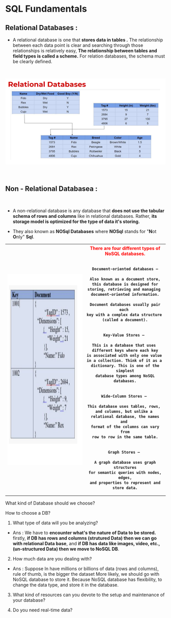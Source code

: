# SQL Fundamentals

## Relational Databases :

- A relational database is one that **stores data in tables .** The relationship between each data point is clear and searching through those relationships is relatively easy, **The relationship between tables and field types is called  a scheme.** For relation databases, the schema must be clearly defined.

<br>

![](./image_sql/relational_db.PNG)

<br>

## Non - Relational Databasea : 
<br>

- A non-relational database is any database that **does not use the tabular schema of rows and columns** like in relational databases. Rather, **its storage model is optimized for the type of data it's storing.**

- They also known as **NOSql Databases** where **NOSql** stands for "**N**ot **O**nly" **Sql**.


<table>
  <tr>
      <th><img style="height:600px; width:400px" src="./image_sql/no-sqlDB.PNG" /></th>
      <th> <span style="color:red">There are four different types of NoSQL databases. </span>
      <br><br>
    
    Document-oriented databases –
    
    Also known as a document store,
    this database is designed for
    storing, retrieving and managing 
    document-oriented information.
    
    Document databases usually pair each 
    key with a complex data structure 
    (called a document).


    Key-Value Stores – 
    
    This is a database that uses 
    different keys where each key
    is associated with only one value 
    in a collection. Think of it as a 
    dictionary. This is one of the simplest
    database types among NoSQL databases.


    Wide-Column Stores – 
    
    This database uses tables, rows, 
    and columns, but unlike a 
    relational database, the names and 
    format of the columns can vary from
    row to row in the same table.
    
    
    Graph Stores – 
    
    A graph database uses graph structures
    for semantic queries with nodes, edges,
    and properties to represent and store data.

  </th>
  </tr>
</table>

What kind of Database should we choose?

How to choose a DB?

1) What type of data will you be analyzing?

- Ans : We have to **encounter what's the nature of Data to be stored.** firstly, **if DB has rows and columns (strutured Data) then we can go with relational Data base**, and **if DB has data like images, video, etc., (un-structured Data) then we move to NoSQL DB**.

2) How much data are you dealing with?

- Ans : Suppose In have millions or billions of data (rows and columns), rule of thumb, is the bigger the dataset More likely, we should go with NoSQL database to store it. Because NoSQL database has flexibility, to change the data type, and store it in the database.

3) What kind of resources can you devote to the
setup and maintenance of your database?

1) Do you need real-time data?

<br>
